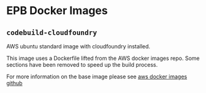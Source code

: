 # EPB Docker Images

## `codebuild-cloudfoundry`

AWS ubuntu standard image with cloudfoundry installed.

This image uses a Dockerfile lifted from the AWS docker images repo.
Some sections have been removed to speed up the build process.

For more information on the base image please see
[aws docker images github](https://github.com/aws/aws-codebuild-docker-images)
